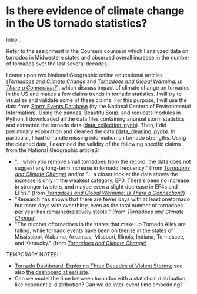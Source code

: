 # Is there evidence of climate change in the US tornado statistics?

Intro...

Refer to the assignment in the Coursera course in which I analyzed data on tornados in Midwestern states and observed overall increase in the number of tornados over the last several decades.

I came upon two National Geographic online educational articles ([_Tornadoes and Climate Change_](https://education.nationalgeographic.org/resource/tornadoes-and-climate-change) and [_Tornadoes and Global Warming: Is There a Connection?_](https://education.nationalgeographic.org/resource/tornadoes-and-global-warming-there-connection)), which discuss impact of climate change on tornados in the US and makes a few claims trends in tornado statistics.  I will try to visualize and validate some of these claims.  For this purpose, I will use the data from [Storm Events Database](https://www.ncdc.noaa.gov/stormevents/) (by the National Centers of Environmental Information).  Using the pandas, BeautifulSoup, and requests modules in Python, I downloaded all the data files containing anunual storm statistics and extracted the tornado data ([data_collection.ipynb](data_collection.ipynb)).  Then, I did preliminary exploration and cleaned the data ([data_cleaning.ipynb](data_cleaning.ipynb)).  In particular, I had to handle missing information on tornado strengths.  Using the cleaned data, I examined the validity of the following specific claims from the National Geographic articleS:
* "... when you remove small tornadoes from the record, the data does not suggest any long-term increase in tornado frequency." (from [_Tornadoes and Climate Change_](https://education.nationalgeographic.org/resource/tornadoes-and-climate-change)) and/or "... a closer look at the data shows the increase is only in the weakest category, EF0. There's been no increase in stronger twisters, and maybe even a slight decrease in EF4s and EF5s." (from [_Tornadoes and Global Warming: Is There a Connection?_](https://education.nationalgeographic.org/resource/tornadoes-and-global-warming-there-connection))
* "Research has shown that there are fewer days with at least onetornado but more days with over thirty, even as the total number of tornadoes per year has remainedrelatively stable." (from [_Tornadoes and Climate Change_](https://education.nationalgeographic.org/resource/tornadoes-and-climate-change))
* "The number oftornadoes in the states that make up Tornado Alley are falling, while tornado events have been on therise in the states of Mississippi, Alabama, Arkansas, Missouri, Illinois, Indiana, Tennessee, and Kentucky." (from [_Tornadoes and Climate Change_](https://education.nationalgeographic.org/resource/tornadoes-and-climate-change))

TEMPORARY NOTES:
* [Tornado Dashboard: Exploring Three Decades of Violent Storms](https://education.nationalgeographic.org/resource/tornado-dashboard-exploring-three-decades-violent-storms); see also [the dashboard at esri site](https://storymaps.esri.com/stories/tornadoes/).
* Can we model the time between tornados with a statistical distribution, like exponential distribution?  Can we do inter-event time embedding?
